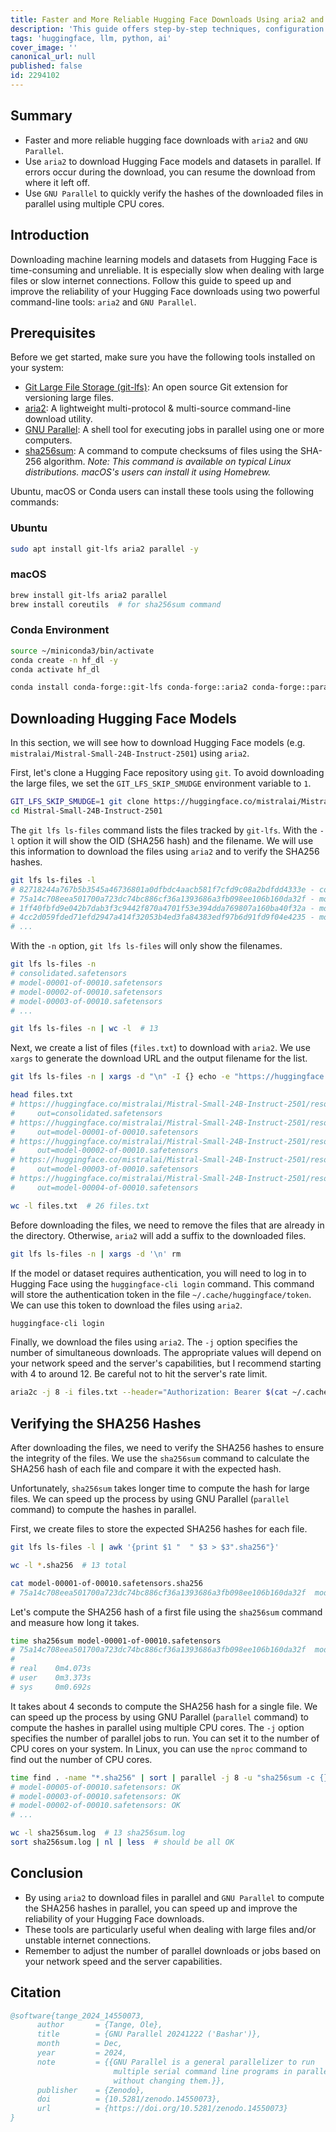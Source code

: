 ```yaml
---
title: Faster and More Reliable Hugging Face Downloads Using aria2 and GNU Parallel
description: 'This guide offers step-by-step techniques, configuration tips, and practical examples to streamline your workflow for downloading machine learning models and datasets.'
tags: 'huggingface, llm, python, ai'
cover_image: ''
canonical_url: null
published: false
id: 2294102
---
```


## Summary

- Faster and more reliable hugging face downloads with `aria2` and `GNU Parallel`.
- Use `aria2` to download Hugging Face models and datasets in parallel. If errors occur during the download, you can resume the download from where it left off.
- Use `GNU Parallel` to quickly verify the hashes of the downloaded files in parallel using multiple CPU cores.

## Introduction

Downloading machine learning models and datasets from Hugging Face is time-consuming and unreliable. It is especially slow when dealing with large files or slow internet connections. Follow this guide to speed up and improve the reliability of your Hugging Face downloads using two powerful command-line tools: `aria2` and `GNU Parallel`.

## Prerequisites

Before we get started, make sure you have the following tools installed on your system:

- [Git Large File Storage (git-lfs)](https://git-lfs.com/): An open source Git extension for versioning large files.
- [aria2](https://aria2.github.io/): A lightweight multi-protocol & multi-source command-line download utility.
- [GNU Parallel](https://www.gnu.org/software/parallel/): A shell tool for executing jobs in parallel using one or more computers.
- [sha256sum](https://www.gnu.org/software/coreutils/manual/html_node/sha2-utilities.html): A command to compute checksums of files using the SHA-256 algorithm. *Note: This command is available on typical Linux distributions. macOS's users can install it using Homebrew.*

Ubuntu, macOS or Conda users can install these tools using the following commands:

### Ubuntu

```bash
sudo apt install git-lfs aria2 parallel -y
```

### macOS

```bash
brew install git-lfs aria2 parallel
brew install coreutils  # for sha256sum command
```

### Conda Environment

```bash
source ~/miniconda3/bin/activate
conda create -n hf_dl -y
conda activate hf_dl

conda install conda-forge::git-lfs conda-forge::aria2 conda-forge::parallel -y
```

## Downloading Hugging Face Models

In this section, we will see how to download Hugging Face models (e.g. `mistralai/Mistral-Small-24B-Instruct-2501`) using `aria2`.

First, let's clone a Hugging Face repository using `git`. To avoid downloading the large files, we set the `GIT_LFS_SKIP_SMUDGE` environment variable to `1`.

```bash
GIT_LFS_SKIP_SMUDGE=1 git clone https://huggingface.co/mistralai/Mistral-Small-24B-Instruct-2501
cd Mistral-Small-24B-Instruct-2501
```

The `git lfs ls-files` command lists the files tracked by `git-lfs`. With the `-l` option it will show the OID (SHA256 hash) and the filename. We will use this information to download the files using `aria2` and to verify the SHA256 hashes.

```bash
git lfs ls-files -l
# 82718244a767b5b3545a46736801a0dfbdc4aacb581f7cfd9c08a2bdfdd4333e - consolidated.safetensors
# 75a14c708eea501700a723dc74bc886cf36a1393686a3fb098ee106b160da32f - model-00001-of-00010.safetensors
# 1ff40fbfd9e042b7dab3f3c9442f870a4701f53e394dda769807a160ba40f32a - model-00002-of-00010.safetensors
# 4cc2d059fded71efd2947a414f32053b4ed3fa84383edf97b6d91fd9f04e4235 - model-00003-of-00010.safetensors
# ...
```

With the `-n` option, `git lfs ls-files` will only show the filenames.

```bash
git lfs ls-files -n
# consolidated.safetensors
# model-00001-of-00010.safetensors
# model-00002-of-00010.safetensors
# model-00003-of-00010.safetensors
# ...

git lfs ls-files -n | wc -l  # 13
```

Next, we create a list of files (`files.txt`) to download with `aria2`. We use `xargs` to generate the download URL and the output filename for the list.

```bash
git lfs ls-files -n | xargs -d "\n" -I {} echo -e "https://huggingface.co/mistralai/Mistral-Small-24B-Instruct-2501/resolve/main/{}\n    out={}" >> files.txt

head files.txt
# https://huggingface.co/mistralai/Mistral-Small-24B-Instruct-2501/resolve/main/consolidated.safetensors
#     out=consolidated.safetensors
# https://huggingface.co/mistralai/Mistral-Small-24B-Instruct-2501/resolve/main/model-00001-of-00010.safetensors
#     out=model-00001-of-00010.safetensors
# https://huggingface.co/mistralai/Mistral-Small-24B-Instruct-2501/resolve/main/model-00002-of-00010.safetensors
#     out=model-00002-of-00010.safetensors
# https://huggingface.co/mistralai/Mistral-Small-24B-Instruct-2501/resolve/main/model-00003-of-00010.safetensors
#     out=model-00003-of-00010.safetensors
# https://huggingface.co/mistralai/Mistral-Small-24B-Instruct-2501/resolve/main/model-00004-of-00010.safetensors
#     out=model-00004-of-00010.safetensors

wc -l files.txt  # 26 files.txt
```

Before downloading the files, we need to remove the files that are already in the directory. Otherwise, `aria2` will add a suffix to the downloaded files.

```bash
git lfs ls-files -n | xargs -d '\n' rm
```

If the model or dataset requires authentication, you will need to log in to Hugging Face using the `huggingface-cli login` command. This command will store the authentication token in the file `~/.cache/huggingface/token`. We can use this token to download the files using `aria2`.

```bash
huggingface-cli login
```

Finally, we download the files using `aria2`. The `-j` option specifies the number of simultaneous downloads. The appropriate values will depend on your network speed and the server's capabilities, but I recommend starting with 4 to around 12. Be careful not to hit the server's rate limit.

```bash
aria2c -j 8 -i files.txt --header="Authorization: Bearer $(cat ~/.cache/huggingface/token)"
```

## Verifying the SHA256 Hashes

After downloading the files, we need to verify the SHA256 hashes to ensure the integrity of the files. We use the `sha256sum` command to calculate the SHA256 hash of each file and compare it with the expected hash.

Unfortunately, `sha256sum` takes longer time to compute the hash for large files. We can speed up the process by using GNU Parallel (`parallel` command) to compute the hashes in parallel.

First, we create files to store the expected SHA256 hashes for each file.

```bash
git lfs ls-files -l | awk '{print $1 "  " $3 > $3".sha256"}'

wc -l *.sha256  # 13 total

cat model-00001-of-00010.safetensors.sha256
# 75a14c708eea501700a723dc74bc886cf36a1393686a3fb098ee106b160da32f  model-00001-of-00010.safetensors
```

Let's compute the SHA256 hash of a first file using the `sha256sum` command and measure how long it takes.

```bash
time sha256sum model-00001-of-00010.safetensors
# 75a14c708eea501700a723dc74bc886cf36a1393686a3fb098ee106b160da32f  model-00001-of-00010.safetensors
#
# real    0m4.073s
# user    0m3.373s
# sys     0m0.692s
```

It takes about 4 seconds to compute the SHA256 hash for a single file. We can speed up the process by using GNU Parallel (`parallel` command) to compute the hashes in parallel using multiple CPU cores. The `-j` option specifies the number of parallel jobs to run. You can set it to the number of CPU cores on your system. In Linux, you can use the `nproc` command to find out the number of CPU cores.

```bash
time find . -name "*.sha256" | sort | parallel -j 8 -u "sha256sum -c {} 2>&1" | tee sha256sum.log
# model-00005-of-00010.safetensors: OK
# model-00003-of-00010.safetensors: OK
# model-00002-of-00010.safetensors: OK
# ...

wc -l sha256sum.log  # 13 sha256sum.log
sort sha256sum.log | nl | less  # should be all OK
```

## Conclusion

- By using `aria2` to download files in parallel and `GNU Parallel` to compute the SHA256 hashes in parallel, you can speed up and improve the reliability of your Hugging Face downloads.
- These tools are particularly useful when dealing with large files and/or unstable internet connections.
- Remember to adjust the number of parallel downloads or jobs based on your network speed and the server capabilities.

## Citation

```bibtex
@software{tange_2024_14550073,
      author       = {Tange, Ole},
      title        = {GNU Parallel 20241222 ('Bashar')},
      month        = Dec,
      year         = 2024,
      note         = {{GNU Parallel is a general parallelizer to run
                       multiple serial command line programs in parallel
                       without changing them.}},
      publisher    = {Zenodo},
      doi          = {10.5281/zenodo.14550073},
      url          = {https://doi.org/10.5281/zenodo.14550073}
}
```
